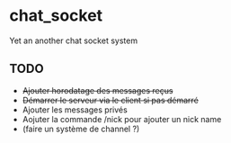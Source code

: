 # chat_socket
Yet an another chat socket system

## TODO
 - ~~Ajouter horodatage des messages reçus~~
 - ~~Démarrer le serveur via le client si pas démarré~~
 - Ajouter les messages privés
 - Aojuter la commande /nick pour ajouter un nick name
 - (faire un système de channel ?)
